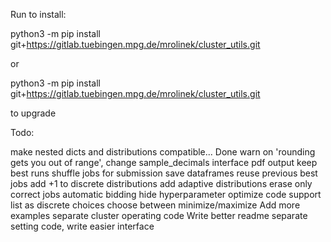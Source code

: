 Run to install:

python3 -m pip install git+https://gitlab.tuebingen.mpg.de/mrolinek/cluster_utils.git

or 

python3 -m pip install git+https://gitlab.tuebingen.mpg.de/mrolinek/cluster_utils.git

to upgrade

Todo:

make nested dicts and distributions compatible... Done
warn on 'rounding gets you out of range', change sample_decimals interface
pdf output
keep best runs
shuffle jobs for submission
save dataframes
reuse previous best jobs
add +1 to discrete distributions
add adaptive distributions
erase only correct jobs
automatic bidding
hide hyperparameter optimize code
support list as discrete choices
choose between minimize/maximize
Add more examples
separate cluster operating code
Write better readme
separate setting code, write easier interface


